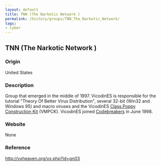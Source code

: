 ```yaml
---
layout: default
title: TNN (The Narkotic Network )
permalink: /history/groups/TNN_The_Narkotic_Network/
tags:
- cyber
---
```


## TNN (The Narkotic Network )

### Origin
United States

### Description
Group that emerged in the middle of 1997. VicodinES is responsible for the tutorial "Theory Of Better Virus Distribution", several 32-bit (Win32 and Windows 95) and macro viruses and the VicodinES [Class.Poppy Construction Kit](http://vxheaven.org/vx.php?id=tc01) (VMPCK). VicodinES joined [Codebreakers](http://vxheaven.org/vx.php?id=gc00) in June 1998.

### Website
None

### Reference
http://vxheaven.org/vx.php?id=gn03
